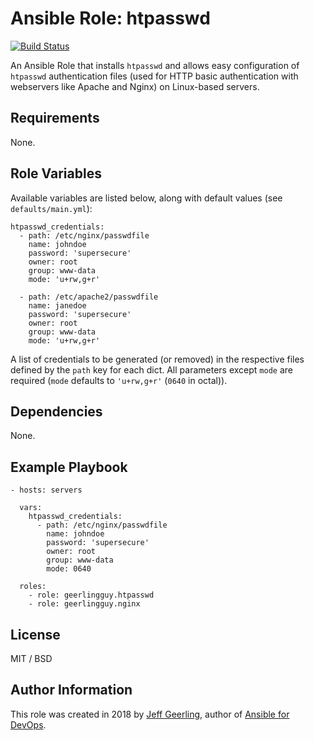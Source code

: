 # Ansible Role: htpasswd

[![Build Status](https://travis-ci.org/geerlingguy/ansible-role-ansible.svg?branch=master)](https://travis-ci.org/geerlingguy/ansible-role-ansible)

An Ansible Role that installs `htpasswd` and allows easy configuration of `htpasswd` authentication files (used for HTTP basic authentication with webservers like Apache and Nginx) on Linux-based servers.

## Requirements

None.

## Role Variables

Available variables are listed below, along with default values (see `defaults/main.yml`):

    htpasswd_credentials:
      - path: /etc/nginx/passwdfile
        name: johndoe
        password: 'supersecure'
        owner: root
        group: www-data
        mode: 'u+rw,g+r'
    
      - path: /etc/apache2/passwdfile
        name: janedoe
        password: 'supersecure'
        owner: root
        group: www-data
        mode: 'u+rw,g+r'

A list of credentials to be generated (or removed) in the respective files defined by the `path` key for each dict. All parameters except `mode` are required (`mode` defaults to `'u+rw,g+r'` (`0640` in octal)).

## Dependencies

None.

## Example Playbook

    - hosts: servers
    
      vars:
        htpasswd_credentials:
          - path: /etc/nginx/passwdfile
            name: johndoe
            password: 'supersecure'
            owner: root
            group: www-data
            mode: 0640
    
      roles:
        - role: geerlingguy.htpasswd
        - role: geerlingguy.nginx

## License

MIT / BSD

## Author Information

This role was created in 2018 by [Jeff Geerling](https://www.jeffgeerling.com/), author of [Ansible for DevOps](https://www.ansiblefordevops.com/).
